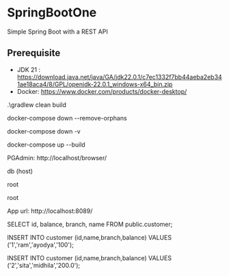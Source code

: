 # SpringBootOne
Simple Spring Boot with a REST API


Prerequisite
------------

- JDK 21 : https://download.java.net/java/GA/jdk22.0.1/c7ec1332f7bb44aeba2eb341ae18aca4/8/GPL/openjdk-22.0.1_windows-x64_bin.zip
- Docker: https://www.docker.com/products/docker-desktop/


.\gradlew clean build


docker-compose down --remove-orphans

docker-compose down -v

docker-compose up --build



PGAdmin: http://localhost/browser/

db (host)

root

root


App url: http://localhost:8089/



SELECT id, balance, branch, name FROM public.customer;

INSERT INTO customer (id,name,branch,balance) VALUES ('1','ram','ayodya','100');

INSERT INTO customer (id,name,branch,balance) VALUES ('2','sita','midhila','200.0');	
